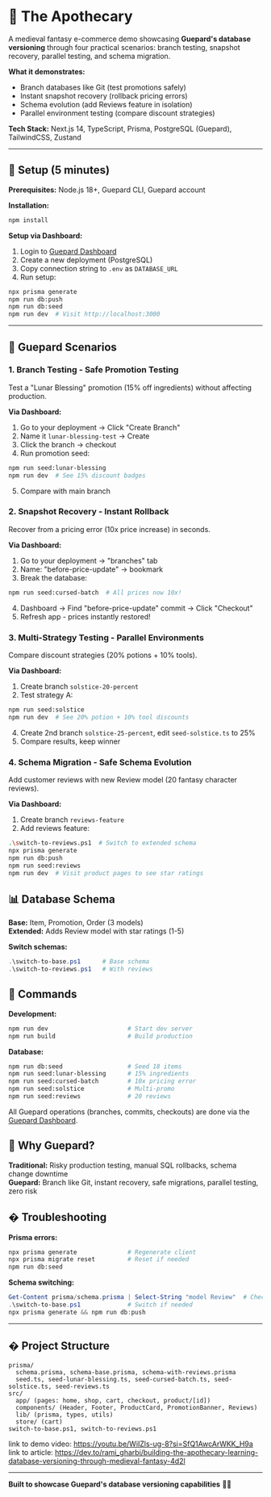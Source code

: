 # 🧪 The Apothecary

A medieval fantasy e-commerce demo showcasing **Guepard's database versioning** through four practical scenarios: branch testing, snapshot recovery, parallel testing, and schema migration.

**What it demonstrates:**
- Branch databases like Git (test promotions safely)
- Instant snapshot recovery (rollback pricing errors)
- Schema evolution (add Reviews feature in isolation)
- Parallel environment testing (compare discount strategies)

**Tech Stack:** Next.js 14, TypeScript, Prisma, PostgreSQL (Guepard), TailwindCSS, Zustand

---

## 🚀 Setup (5 minutes)

**Prerequisites:** Node.js 18+, Guepard CLI, Guepard account

**Installation:**

```bash
npm install
```

**Setup via Dashboard:**
1. Login to [Guepard Dashboard](https://app.guepard.io)
2. Create a new deployment (PostgreSQL)
3. Copy connection string to `.env` as `DATABASE_URL`
4. Run setup:
```bash
npx prisma generate
npm run db:push
npm run db:seed
npm run dev  # Visit http://localhost:3000
```

---

## 🔮 Guepard Scenarios

### 1. Branch Testing - Safe Promotion Testing

Test a "Lunar Blessing" promotion (15% off ingredients) without affecting production.

**Via Dashboard:**
1. Go to your deployment → Click "Create Branch"
2. Name it `lunar-blessing-test` → Create
3. Click the branch → checkout
4. Run promotion seed:
```bash
npm run seed:lunar-blessing
npm run dev  # See 15% discount badges
```
5. Compare with main branch

### 2. Snapshot Recovery - Instant Rollback

Recover from a pricing error (10x price increase) in seconds.

**Via Dashboard:**
1. Go to your deployment → "branches" tab
2. Name: "before-price-update" → bookmark
3. Break the database:
```bash
npm run seed:cursed-batch  # All prices now 10x!
```
4. Dashboard → Find "before-price-update" commit → Click "Checkout"
5. Refresh app - prices instantly restored!

### 3. Multi-Strategy Testing - Parallel Environments

Compare discount strategies (20% potions + 10% tools).

**Via Dashboard:**
1. Create branch `solstice-20-percent`
3. Test strategy A:
```bash
npm run seed:solstice
npm run dev  # See 20% potion + 10% tool discounts
```
4. Create 2nd branch `solstice-25-percent`, edit `seed-solstice.ts` to 25%
5. Compare results, keep winner

### 4. Schema Migration - Safe Schema Evolution

Add customer reviews with new Review model (20 fantasy character reviews).

**Via Dashboard:**
1. Create branch `reviews-feature`
2. Add reviews feature:
```bash
.\switch-to-reviews.ps1  # Switch to extended schema
npx prisma generate
npm run db:push
npm run seed:reviews
npm run dev  # Visit product pages to see star ratings
```


## 📊 Database Schema

**Base:** Item, Promotion, Order (3 models)  
**Extended:** Adds Review model with star ratings (1-5)

**Switch schemas:**
```powershell
.\switch-to-base.ps1      # Base schema
.\switch-to-reviews.ps1   # With reviews
```

## 🧪 Commands

**Development:**
```bash
npm run dev                      # Start dev server
npm run build                    # Build production
```

**Database:**
```bash
npm run db:seed                  # Seed 18 items
npm run seed:lunar-blessing      # 15% ingredients
npm run seed:cursed-batch        # 10x pricing error
npm run seed:solstice            # Multi-promo
npm run seed:reviews             # 20 reviews
```

All Guepard operations (branches, commits, checkouts) are done via the [Guepard Dashboard](https://app.guepard.io).

## 🎯 Why Guepard?

**Traditional:** Risky production testing, manual SQL rollbacks, schema change downtime  
**Guepard:** Branch like Git, instant recovery, safe migrations, parallel testing, zero risk

## � Troubleshooting

**Prisma errors:**
```bash
npx prisma generate              # Regenerate client
npx prisma migrate reset         # Reset if needed
npm run db:seed
```

**Schema switching:**
```powershell
Get-Content prisma/schema.prisma | Select-String "model Review"  # Check schema
.\switch-to-base.ps1             # Switch if needed
npx prisma generate && npm run db:push
```

---

## � Project Structure

```
prisma/
  schema.prisma, schema-base.prisma, schema-with-reviews.prisma
  seed.ts, seed-lunar-blessing.ts, seed-cursed-batch.ts, seed-solstice.ts, seed-reviews.ts
src/
  app/ (pages: home, shop, cart, checkout, product/[id])
  components/ (Header, Footer, ProductCard, PromotionBanner, Reviews)
  lib/ (prisma, types, utils)
  store/ (cart)
switch-to-base.ps1, switch-to-reviews.ps1
```
link to demo video: https://youtu.be/WiIZls-ug-8?si=SfQ1AwcArWKK_H9a  
link to article: https://dev.to/rami_gharbi/building-the-apothecary-learning-database-versioning-through-medieval-fantasy-4d2l

---

**Built to showcase Guepard's database versioning capabilities** 🧪✨
